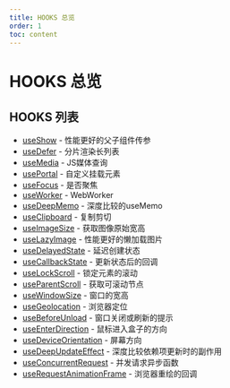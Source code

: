 ```yaml
---
title: HOOKS 总览
order: 1
toc: content
---
```


# HOOKS 总览

## HOOKS 列表

- [useShow] - 性能更好的父子组件传参
- [useDefer] - 分片渲染长列表
- [useMedia] - JS媒体查询
- [usePortal] - 自定义挂载元素
- [useFocus] - 是否聚焦
- [useWorker] - WebWorker
- [useDeepMemo] - 深度比较的useMemo
- [useClipboard] - 复制剪切
- [useImageSize] - 获取图像原始宽高
- [useLazyImage] - 性能更好的懒加载图片
- [useDelayedState] - 延迟创建状态
- [useCallbackState] - 更新状态后的回调
- [useLockScroll] - 锁定元素的滚动
- [useParentScroll] - 获取可滚动节点
- [useWindowSize] - 窗口的宽高
- [useGeolocation] - 浏览器定位
- [useBeforeUnload] - 窗口关闭或刷新的提示
- [useEnterDirection] - 鼠标进入盒子的方向
- [useDeviceOrientation] - 屏幕方向
- [useDeepUpdateEffect] - 深度比较依赖项更新时的副作用
- [useConcurrentRequest] - 并发请求异步函数
- [useRequestAnimationFrame] - 浏览器重绘的回调

[useDeepMemo]: /hooks/use-Deep-Memo
[useShow]: /hooks/use-Show
[useDefer]: /hooks/use-Defer
[useMedia]: /hooks/use-Media
[usePortal]: /hooks/use-Portal
[useFocus]: /hooks/use-Focus
[useWorker]: /hooks/use-worker
[useClipboard]: /hooks/use-Clipboard
[useImageSize]: /hooks/use-Image-Size
[useLazyImage]: /hooks/use-lazy-image
[useDelayedState]: /hooks/use-Delayed-State
[useCallbackState]: /hooks/use-callback-state
[useLockScroll]: /hooks/use-Lock-Scroll
[useParentScroll]: /hooks/use-Parent-Scroll
[useWindowSize]: /hooks/use-Window-Size
[useGeolocation]: /hooks/use-Geolocation
[useBeforeUnload]: /hooks/use-Before-Unload
[useEnterDirection]: /hooks/use-Enter-Direction
[useDeviceOrientation]: /hooks/use-Device-Orientation
[useDeepUpdateEffect]: /hooks/use-deep-update-effect
[useConcurrentRequest]: /hooks/use-Concurrent-Request
[useRequestAnimationFrame]: /hooks/use-Request-Animation-Frame
